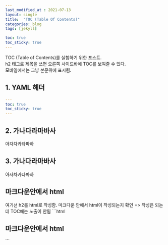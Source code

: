 ```yaml
---
last_modified_at : 2021-07-13
layout: single
title:  "TOC (Table Of Contents)"
categories: blog
tags: [jekyll]

toc: true
toc_sticky: true
---
```


TOC (Table of Contents)를 실험하기 위한 포스트.  
h2 태그로 제목을 쓰면 오른쪽 사이드바에 TOC를 보여줄 수 있다.  
모바일에서는 그냥 본문위에 표시됨.

## 1. YAML 헤더
```yaml
---  
toc: true  
toc_sticky: true  
---
```

## 2. 가나다라마바사
아자차카타파하

## 3. 가나다라마바사
아자차카타파하

<h2>마크다운안에서 html</h2>
여기선 h2를 html로 작성함.  
마크다운 안에서 html이 작성되는지 확인  
=> 작성은 되는데 TOC에는 노출이 안됨
```html
<h2>마크다운안에서 html</h2>
```
